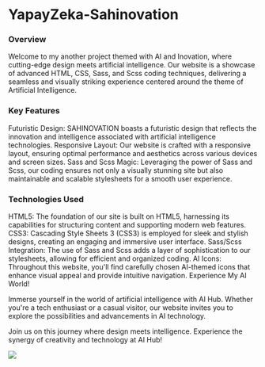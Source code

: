 <h1>YapayZeka-Sahinovation</h1>

 <h3>Overview</h3>
<p> Welcome to my another project themed with AI and Inovation, where cutting-edge design meets artificial intelligence. Our website is a showcase of advanced HTML, CSS, Sass, and Scss coding techniques, delivering a seamless and visually striking experience centered around the theme of Artificial Intelligence. 

<h3>Key Features</h3>
Futuristic Design: SAHINOVATION boasts a futuristic design that reflects the innovation and intelligence associated with artificial intelligence technologies.
Responsive Layout: Our website is crafted with a responsive layout, ensuring optimal performance and aesthetics across various devices and screen sizes.
Sass and Scss Magic: Leveraging the power of Sass and Scss, our coding ensures not only a visually stunning site but also maintainable and scalable stylesheets for a smooth user experience.

<h3>Technologies Used</h3>
HTML5: The foundation of our site is built on HTML5, harnessing its capabilities for structuring content and supporting modern web features.
CSS3: Cascading Style Sheets 3 (CSS3) is employed for sleek and stylish designs, creating an engaging and immersive user interface.
Sass/Scss Integration: The use of Sass and Scss adds a layer of sophistication to our stylesheets, allowing for efficient and organized coding.
AI Icons: Throughout this website, you'll find carefully chosen AI-themed icons that enhance visual appeal and provide intuitive navigation.
Experience My AI World!

Immerse yourself in the world of artificial intelligence with AI Hub. Whether you're a tech enthusiast or a casual visitor, our website invites you to explore the possibilities and advancements in AI technology.

Join us on this journey where design meets intelligence. Experience the synergy of creativity and technology at AI Hub!

 </p>

 ![](KısaTanıtım.gif)
